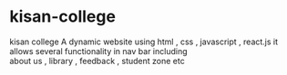 # kisan-college
kisan college 
A dynamic website using html , css , javascript , react.js 
it allows several functionality in nav bar including  
about us ,  library , feedback , student zone etc
